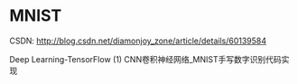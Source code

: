 # MNIST

CSDN: http://blog.csdn.net/diamonjoy_zone/article/details/60139584

Deep Learning-TensorFlow (1) CNN卷积神经网络_MNIST手写数字识别代码实现
